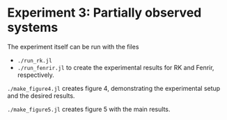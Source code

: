 # Experiment 3: Partially observed systems

The experiment itself can be run with the files
- `./run_rk.jl`
- `./run_fenrir.jl`
to create the experimental results for RK and Fenrir, respectively.

`./make_figure4.jl` creates figure 4, demonstrating the experimental setup and the desired results.

`./make_figure5.jl` creates figure 5 with the main results.
